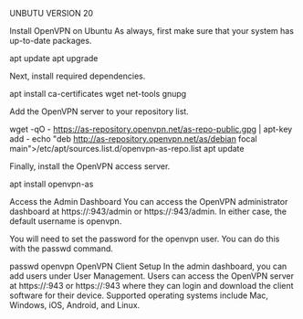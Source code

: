 UNBUTU VERSION 20


Install OpenVPN on Ubuntu
As always, first make sure that your system has up-to-date packages.

apt update
apt upgrade

Next, install required dependencies.

apt install ca-certificates wget net-tools gnupg

Add the OpenVPN server to your repository list.

wget -qO - https://as-repository.openvpn.net/as-repo-public.gpg | apt-key add -
echo "deb http://as-repository.openvpn.net/as/debian focal main">/etc/apt/sources.list.d/openvpn-as-repo.list
apt update

Finally, install the OpenVPN access server.

apt install openvpn-as

Access the Admin Dashboard
You can access the OpenVPN administrator dashboard at https://<your-ip>:943/admin or https://<your-domain>:943/admin. In either case, the default username is openvpn.

You will need to set the password for the openvpn user. You can do this with the passwd command.

passwd openvpn
OpenVPN Client Setup
In the admin dashboard, you can add users under User Management. Users can access the OpenVPN server at https://<your-ip>:943 or https://<your-domain>:943 where they can login and download the client software for their device. Supported operating systems include Mac, Windows, iOS, Android, and Linux.
